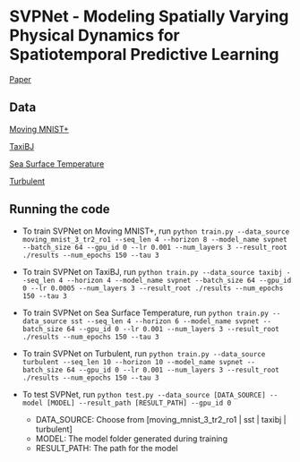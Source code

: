 # SVPNet - Modeling Spatially Varying Physical Dynamics for Spatiotemporal Predictive Learning 

[Paper](paper/SigSpatial2023_spatiotemporal_prediction.pdf)



## Data

[Moving MNIST+](https://drive.google.com/drive/folders/1c9ylmDFjCKEUQG-XKkAhUr0N8IqeFjbZ?usp=drive_link)

[TaxiBJ](https://drive.google.com/drive/folders/11J8Z3fZP9M5xgZDa7AMaYJqinQY9x3Q0?usp=drive_link)

[Sea Surface Temperature](https://drive.google.com/drive/folders/18NeYaRwkYN_uNURMbNGCI53-7TqvUvpU?usp=drive_link)

[Turbulent](https://drive.google.com/drive/folders/1SKpIql11TjztGOuNPTZ2mHmKBp9R-AaE?usp=drive_link)


## Running the code

- To train SVPNet on Moving MNIST+, run
	```python train.py --data_source moving_mnist_3_tr2_ro1 --seq_len 4 --horizon 8 --model_name svpnet --batch_size 64 --gpu_id 0 --lr 0.001 --num_layers 3 --result_root ./results --num_epochs 150 --tau 3```

- To train SVPNet on TaxiBJ, run
	```python train.py --data_source taxibj --seq_len 4 --horizon 4 --model_name svpnet --batch_size 64 --gpu_id 0 --lr 0.0005 --num_layers 3 --result_root ./results --num_epochs 150 --tau 3```

- To train SVPNet on Sea Surface Temperature, run
	```python train.py --data_source sst --seq_len 4 --horizon 6 --model_name svpnet --batch_size 64 --gpu_id 0 --lr 0.001 --num_layers 3 --result_root ./results --num_epochs 150 --tau 3```
		
- To train SVPNet on Turbulent, run
	```python train.py --data_source turbulent --seq_len 10 --horizon 10 --model_name svpnet --batch_size 64 --gpu_id 0 --lr 0.001 --num_layers 3 --result_root ./results --num_epochs 150 --tau 3```
	
- To test SVPNet, run
	```python test.py --data_source [DATA_SOURCE] --model [MODEL] --result_path [RESULT_PATH] --gpu_id 0```
	
	- DATA_SOURCE: Choose from [moving_mnist_3_tr2_ro1 | sst | taxibj | turbulent]
	- MODEL: The model folder generated during training
	- RESULT_PATH: The path for the model

